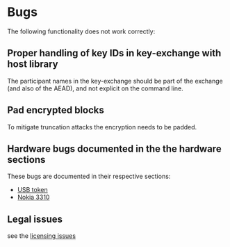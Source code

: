 # Bugs

The following functionality does not work correctly:

## Proper handling of key IDs in key-exchange with host library

The participant names in the key-exchange should be part of the
exchange (and also of the AEAD), and not explicit on the command line.

## Pad encrypted blocks

To mitigate truncation attacks the encryption needs to be padded.

## Hardware bugs documented in the the hardware sections

These bugs are documented in their respective sections:

- [USB token](usb_token/#bugs-in-the-latest-revision)
- [Nokia 3310](nokia/#bugs-in-the-latest-revision)

## Legal issues

see the [licensing issues](Copyright)
